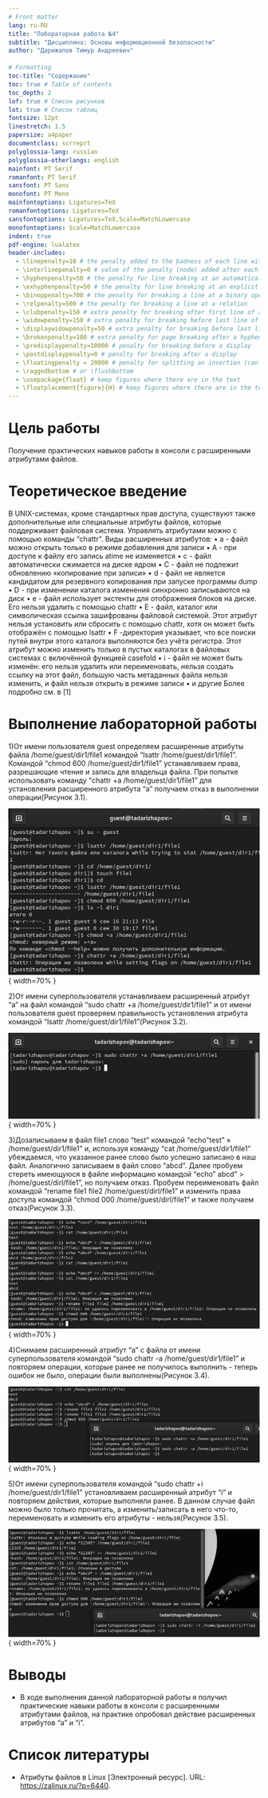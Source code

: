 ```yaml
---
# Front matter
lang: ru-RU
title: "Лабораторная работа №4"
subtitle: "Дисциплина: Основы информационной безопасности"
author: "Дарижапов Тимур Андреевич"

# Formatting
toc-title: "Содержание"
toc: true # Table of contents
toc_depth: 2
lof: true # Список рисунков
lot: true # Список таблиц
fontsize: 12pt
linestretch: 1.5
papersize: a4paper
documentclass: scrreprt
polyglossia-lang: russian
polyglossia-otherlangs: english
mainfont: PT Serif
romanfont: PT Serif
sansfont: PT Sans
monofont: PT Mono
mainfontoptions: Ligatures=TeX
romanfontoptions: Ligatures=TeX
sansfontoptions: Ligatures=TeX,Scale=MatchLowercase
monofontoptions: Scale=MatchLowercase
indent: true
pdf-engine: lualatex
header-includes:
  - \linepenalty=10 # the penalty added to the badness of each line within a paragraph (no associated penalty node) Increasing the value makes tex try to have fewer lines in the paragraph.
  - \interlinepenalty=0 # value of the penalty (node) added after each line of a paragraph.
  - \hyphenpenalty=50 # the penalty for line breaking at an automatically inserted hyphen
  - \exhyphenpenalty=50 # the penalty for line breaking at an explicit hyphen
  - \binoppenalty=700 # the penalty for breaking a line at a binary operator
  - \relpenalty=500 # the penalty for breaking a line at a relation
  - \clubpenalty=150 # extra penalty for breaking after first line of a paragraph
  - \widowpenalty=150 # extra penalty for breaking before last line of a paragraph
  - \displaywidowpenalty=50 # extra penalty for breaking before last line before a display math
  - \brokenpenalty=100 # extra penalty for page breaking after a hyphenated line
  - \predisplaypenalty=10000 # penalty for breaking before a display
  - \postdisplaypenalty=0 # penalty for breaking after a display
  - \floatingpenalty = 20000 # penalty for splitting an insertion (can only be split footnote in standard LaTeX)
  - \raggedbottom # or \flushbottom
  - \usepackage{float} # keep figures where there are in the text
  - \floatplacement{figure}{H} # keep figures where there are in the text
---
```


# Цель работы

Получение практических навыков работы в консоли с расширенными атрибутами файлов.

# Теоретическое введение

В UNIX-системах, кроме стандартных прав доступа, существуют также дополнительные или специальные атрибуты файлов, которые поддерживает файловая система. Управлять атрибутами можно с помощью команды “chattr”.
Виды расширенных атрибутов:
• a - файл можно открыть только в режиме добавления для записи
• A - при доступе к файлу его запись atime не изменяется
• c - файл автоматически сжимается на диске ядром
• C - файл не подлежит обновлению «копирование при записи»
• d - файл не является кандидатом для резервного копирования при запуске
программы dump
• D - при изменении каталога изменения синхронно записываются на диск
• e - файл использует экстенты для отображения блоков на диске. Его нельзя
удалить с помощью chattr
• E - файл, каталог или символическая ссылка зашифрованы файловой системой. Этот атрибут нельзя установить или сбросить с помощью chattr, хотя
он может быть отображён с помощью lsattr
• F -директория указывает, что все поиски путей внутри этого каталога выполняются без учёта регистра. Этот атрибут можно изменить только в пустых
каталогах в файловых системах с включённой функцией casefold
• i - файл не может быть изменён: его нельзя удалить или переименовать,
нельзя создать ссылку на этот файл, большую часть метаданных файла
нельзя изменить, и файл нельзя открыть в режиме записи
• и другие
Более подробно см. в [1]

# Выполнение лабораторной работы

1)От имени пользователя guest определяем расширенные атрибуты файла /home/guest/dir1/file1 командой “lsattr /home/guest/dir1/file1”. 
Командой “chmod 600 /home/guest/dir1/file1” устанавливаем права, разрешающие чтение и запись для владельца файла. 
При попытке использовать команду “chattr +a /home/guest/dir1/file1” для установления расширенного атрибута “a” получаем отказ в выполнении операции(Рисунок 3.1).

![Расширенные атрибуты файла](image/1.PNG){ width=70% }

2)От имени суперпользователя устанавливаем расширенный атрибут “a” на файл командой “sudo chattr +a /home/guest/dir1/file1” и от имени пользователя guest проверяем правильность установления атрибута командой “lsattr /home/guest/dir1/file1”(Рисунок 3.2).

![Установка расширенного атрибута “a” от имени суперпользователя](image/2.PNG){ width=70% }

3)Дозаписываем в файл file1 слово “test” командой “echo”test” » /home/guest/dir1/file1” и, используя команду “cat /home/guest/dir1/file1” убеждаемся, что указанное ранее слово было успешно записано в наш файл. 
Аналогично записываем в файл слово “abcd”. 
Далее пробуем стереть имеющуюся в файле информацию командой “echo” abcd” > /home/guest/dirl/file1”, но получаем отказ. 
Пробуем переименовать файл командой “rename file1 file2 /home/guest/dirl/file1” и изменить права доступа командой “chmod 000 /home/guest/dirl/file1” и также получаем отказ(Рисунок 3.3).

![Попытка выполнить действия над файлом после установки атрибута “a”](image/3.PNG){ width=70% }

4)Снимаем расширенный атрибут “a” с файла от имени суперпользователя командой “sudo chattr -a /home/guest/dir1/file1” и повторяем операции, которые ранее не получилось выполнить - теперь ошибок не было, операции были выполнены(Рисунок 3.4).

![Попытка выполнить действия над файлом после снятия атрибута “a”](image/4.PNG){ width=70% }

5)От имени суперпользователя командой “sudo chattr +i /home/guest/dir1/file1” установливаем расширенный атрибут “i” и повторяем действия, которые выполняли ранее. 
В данном случае файл можно было только прочитать, а изменить/записать в него что-то, переименовать и изменить его атрибуты - нельзя(Рисунок 3.5).

![Попытка выполнить действия над файлом после установки атрибута “i”](image/5.PNG){ width=70% }

# Выводы

- В ходе выполнения данной лабораторной работы я получил практические навыки работы в консоли с расширенными атрибутами файлов, на практике опробовал действие расширенных атрибутов “a” и “i”.


# Список литературы

- Атрибуты файлов в Linux [Электронный ресурс]. URL: https://zalinux.ru/?p=6440.


